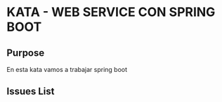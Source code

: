 # KATA - WEB SERVICE CON SPRING BOOT #

## Purpose ##

En esta kata vamos a trabajar spring boot

## Issues List ##